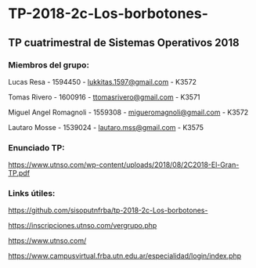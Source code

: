# TP-2018-2c-Los-borbotones-

## TP cuatrimestral de Sistemas Operativos 2018

### Miembros del grupo: 

Lucas Resa - 1594450 - lukkitas.1597@gmail.com - K3572 

Tomas Rivero - 1600916 - ttomasrivero@gmail.com - K3571 

Miguel Angel Romagnoli - 1559308 - migueromagnoli@gmail.com - K3572 

Lautaro Mosse - 1539024 - lautaro.mss@gmail.com - K3575 

### Enunciado TP: 

https://www.utnso.com/wp-content/uploads/2018/08/2C2018-El-Gran-TP.pdf

### Links útiles: 

https://github.com/sisoputnfrba/tp-2018-2c-Los-borbotones- 

https://inscripciones.utnso.com/vergrupo.php 

https://www.utnso.com/ 

https://www.campusvirtual.frba.utn.edu.ar/especialidad/login/index.php 

